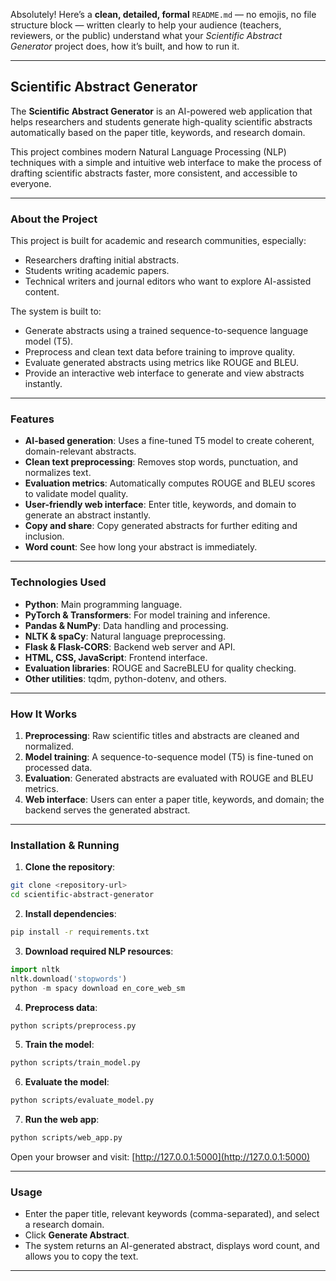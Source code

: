 Absolutely!
Here’s a **clean, detailed, formal** `README.md` — no emojis, no file structure block — written clearly to help your audience (teachers, reviewers, or the public) understand what your *Scientific Abstract Generator* project does, how it’s built, and how to run it.

---

## Scientific Abstract Generator

The **Scientific Abstract Generator** is an AI-powered web application that helps researchers and students generate high-quality scientific abstracts automatically based on the paper title, keywords, and research domain.

This project combines modern Natural Language Processing (NLP) techniques with a simple and intuitive web interface to make the process of drafting scientific abstracts faster, more consistent, and accessible to everyone.

---

### About the Project

This project is built for academic and research communities, especially:

* Researchers drafting initial abstracts.
* Students writing academic papers.
* Technical writers and journal editors who want to explore AI-assisted content.

The system is built to:

* Generate abstracts using a trained sequence-to-sequence language model (T5).
* Preprocess and clean text data before training to improve quality.
* Evaluate generated abstracts using metrics like ROUGE and BLEU.
* Provide an interactive web interface to generate and view abstracts instantly.

---

### Features

* **AI-based generation**: Uses a fine-tuned T5 model to create coherent, domain-relevant abstracts.
* **Clean text preprocessing**: Removes stop words, punctuation, and normalizes text.
* **Evaluation metrics**: Automatically computes ROUGE and BLEU scores to validate model quality.
* **User-friendly web interface**: Enter title, keywords, and domain to generate an abstract instantly.
* **Copy and share**: Copy generated abstracts for further editing and inclusion.
* **Word count**: See how long your abstract is immediately.

---

### Technologies Used

* **Python**: Main programming language.
* **PyTorch & Transformers**: For model training and inference.
* **Pandas & NumPy**: Data handling and processing.
* **NLTK & spaCy**: Natural language preprocessing.
* **Flask & Flask-CORS**: Backend web server and API.
* **HTML, CSS, JavaScript**: Frontend interface.
* **Evaluation libraries**: ROUGE and SacreBLEU for quality checking.
* **Other utilities**: tqdm, python-dotenv, and others.

---

### How It Works

1. **Preprocessing**: Raw scientific titles and abstracts are cleaned and normalized.
2. **Model training**: A sequence-to-sequence model (T5) is fine-tuned on processed data.
3. **Evaluation**: Generated abstracts are evaluated with ROUGE and BLEU metrics.
4. **Web interface**: Users can enter a paper title, keywords, and domain; the backend serves the generated abstract.

---

### Installation & Running

1. **Clone the repository**:

```bash
git clone <repository-url>
cd scientific-abstract-generator
```

2. **Install dependencies**:

```bash
pip install -r requirements.txt
```

3. **Download required NLP resources**:

```python
import nltk
nltk.download('stopwords')
python -m spacy download en_core_web_sm
```

4. **Preprocess data**:

```bash
python scripts/preprocess.py
```

5. **Train the model**:

```bash
python scripts/train_model.py
```

6. **Evaluate the model**:

```bash
python scripts/evaluate_model.py
```

7. **Run the web app**:

```bash
python scripts/web_app.py
```

Open your browser and visit: [http://127.0.0.1:5000](http://127.0.0.1:5000)

---

### Usage

* Enter the paper title, relevant keywords (comma-separated), and select a research domain.
* Click **Generate Abstract**.
* The system returns an AI-generated abstract, displays word count, and allows you to copy the text.

---
